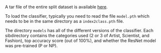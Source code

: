 A tar file of the entire split dataset is available [here](https://github.com/samsaranc/ml_fp).

To load the classifier, typically you need to read the file `model.pth`
which needs to be in the same directory as a `index2class.pth` file.

The directory `models` has all of the different versions of the classifier. Each sibdirectory contains the categories used (2 or 3 of Artist, Scientist, and Fashion), top accuracy score (out of 100%), and whether the ResNet model was pre-trained (P or NP).  